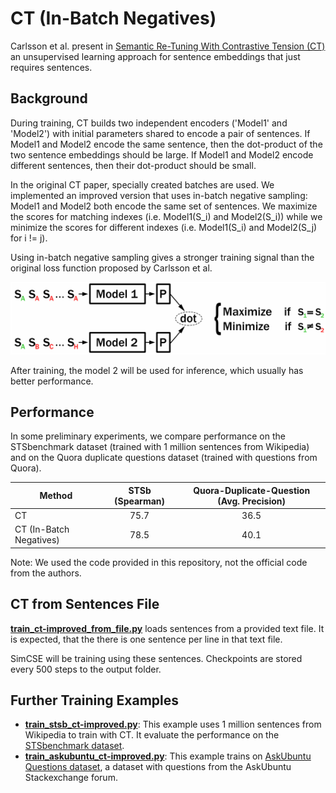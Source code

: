 # CT (In-Batch Negatives)
Carlsson et al. present in [Semantic Re-Tuning With Contrastive Tension (CT)](https://openreview.net/pdf?id=Ov_sMNau-PF) an unsupervised learning approach for sentence embeddings that just requires sentences.

## Background
During training, CT builds two independent encoders ('Model1' and 'Model2') with initial parameters shared to encode a pair of sentences. If Model1 and Model2 encode the same sentence, then the dot-product of the two sentence embeddings should be large. If Model1 and Model2 encode different sentences, then their dot-product should be small.

In the original CT paper, specially created batches are used. We implemented an improved version that uses in-batch negative sampling: Model1 and Model2 both encode the same set of sentences. We maximize the scores for matching indexes (i.e. Model1(S_i) and Model2(S_i)) while we minimize the scores for different indexes (i.e. Model1(S_i) and Model2(S_j) for i != j).

Using in-batch negative sampling gives a stronger training signal than the original loss function proposed by Carlsson et al.


![CT working](https://raw.githubusercontent.com/UKPLab/sentence-transformers/master/docs/img/CT.jpg)

After training, the model 2 will be used for inference, which usually has better performance.

## Performance
In some preliminary experiments, we compare performance on the STSbenchmark dataset (trained with 1 million sentences from Wikipedia) and on the Quora duplicate questions dataset (trained with questions from Quora).

| Method | STSb (Spearman) | Quora-Duplicate-Question (Avg. Precision) |
| --- | :---: | :---:
| CT | 75.7 | 36.5
| CT (In-Batch Negatives) | 78.5 | 40.1


Note: We used the code provided in this repository, not the official code from the authors.

## CT from Sentences File

**[train_ct-improved_from_file.py](train_ct-improved_from_file.py)** loads sentences from a provided text file. It is expected, that the there is one sentence per line in that text file.

SimCSE will be training using these sentences. Checkpoints are stored every 500 steps to the output folder.



## Further Training Examples 

- **[train_stsb_ct-improved.py](train_stsb_ct-improved.py)**: This example uses 1 million sentences from Wikipedia to train with CT. It evaluate the performance on the  [STSbenchmark dataset](https://ixa2.si.ehu.eus/stswiki/index.php/STSbenchmark).
- **[train_askubuntu_ct-improved.py](train_askubuntu_ct-improved.py)**: This example trains on [AskUbuntu Questions dataset](https://github.com/taolei87/askubuntu), a dataset with questions from the AskUbuntu Stackexchange forum.